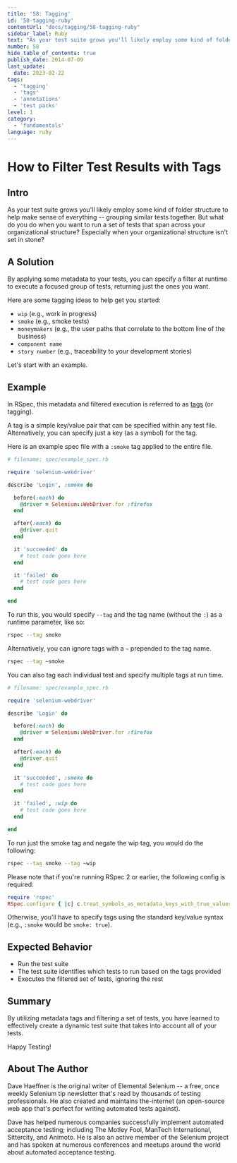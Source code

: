 ```yaml
---
title: '58: Tagging'
id: '58-tagging-ruby'
contentUrl: "docs/tagging/58-tagging-ruby"
sidebar_label: Ruby
text: "As your test suite grows you'll likely employ some kind of folder structure to help make sense of everything -- grouping similar tests together. But what do you do when you want to run a set of tests that span across your organizational structure? Especially when your organizational structure isn't set in stone?"
number: 58
hide_table_of_contents: true
publish_date: 2014-07-09
last_update:
  date: 2023-02-22
tags:
  - 'tagging'
  - 'tags'
  - 'annotations'
  - 'test packs'
level: 1
category:
  - 'fundamentals'
language: ruby
---
```


# How to Filter Test Results with Tags

## Intro

As your test suite grows you'll likely employ some kind of folder structure to help make sense of everything -- grouping similar tests together. But what do you do when you want to run a set of tests that span across your organizational structure? Especially when your organizational structure isn't set in stone?

## A Solution

By applying some metadata to your tests, you can specify a filter at runtime to execute a focused group of tests, returning just the ones you want.

Here are some tagging ideas to help get you started:

+ `wip` (e.g., work in progress)
+ `smoke` (e.g., smoke tests)
+ `moneymakers` (e.g., the user paths that correlate to the bottom line of the business)
+ `component name`
+ `story number` (e.g., traceability to your development stories)

Let's start with an example.

## Example

In RSpec, this metadata and filtered execution is referred to as [tags](https://www.relishapp.com/rspec/rspec-core/v/2-4/docs/command-line/tag-option) (or tagging).

A tag is a simple key/value pair that can be specified within any test file. Alternatively, you can specify just a key (as a symbol) for the tag.

Here is an example spec file with a `:smoke` tag applied to the entire file.

```ruby
# filename: spec/example_spec.rb

require 'selenium-webdriver'

describe 'Login', :smoke do

  before(:each) do
    @driver = Selenium::WebDriver.for :firefox
  end

  after(:each) do
    @driver.quit
  end

  it 'succeeded' do
    # test code goes here
  end

  it 'failed' do
    # test code goes here
  end

end
```

To run this, you would specify `--tag` and the tag name (without the `:`) as a runtime parameter, like so:

```sh
rspec --tag smoke
```

Alternatively, you can ignore tags with a `~` prepended to the tag name.

```sh
rspec --tag ~smoke
```

You can also tag each individual test and specify multiple tags at run time.

```ruby
# filename: spec/example_spec.rb

require 'selenium-webdriver'

describe 'Login' do

  before(:each) do
    @driver = Selenium::WebDriver.for :firefox
  end

  after(:each) do
    @driver.quit
  end

  it 'succeeded', :smoke do
    # test code goes here
  end

  it 'failed', :wip do
    # test code goes here
  end

end
```

To run just the smoke tag and negate the wip tag, you would do the following:

```sh
rspec --tag smoke --tag ~wip
```

Please note that if you're running RSpec 2 or earlier, the following config is required:

```ruby
require 'rspec'
RSpec.configure { |c| c.treat_symbols_as_metadata_keys_with_true_values = true }
```

Otherwise, you'll have to specify tags using the standard key/value syntax (e.g., `:smoke` would be `smoke: true`).

## Expected Behavior

+ Run the test suite
+ The test suite identifies which tests to run based on the tags provided
+ Executes the filtered set of tests, ignoring the rest

## Summary

By utilizing metadata tags and filtering a set of tests, you have learned to effectively create a dynamic test suite that takes into account all of your tests.

Happy Testing!

## About The Author

Dave Haeffner is the original writer of Elemental Selenium -- a free, once weekly Selenium tip newsletter that's read by thousands of testing professionals. He also created and maintains the-internet (an open-source web app that's perfect for writing automated tests against).

Dave has helped numerous companies successfully implement automated acceptance testing; including The Motley Fool, ManTech International, Sittercity, and Animoto. He is also an active member of the Selenium project and has spoken at numerous conferences and meetups around the world about automated acceptance testing.
